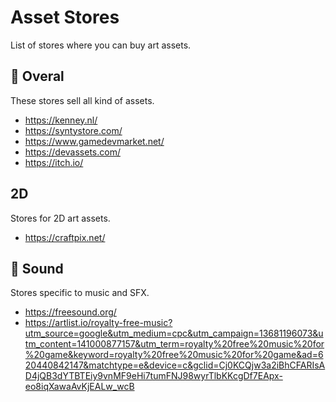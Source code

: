 # Asset Stores

List of stores where you can buy art assets.

## 🎨 Overal

These stores sell all kind of assets.

- https://kenney.nl/
- https://syntystore.com/
- https://www.gamedevmarket.net/
- https://devassets.com/
- https://itch.io/

## 2D

Stores for 2D art assets.

- https://craftpix.net/

## 🎼 Sound

Stores specific to music and SFX.

- https://freesound.org/
- https://artlist.io/royalty-free-music?utm_source=google&utm_medium=cpc&utm_campaign=13681196073&utm_content=141000877157&utm_term=royalty%20free%20music%20for%20game&keyword=royalty%20free%20music%20for%20game&ad=620440842147&matchtype=e&device=c&gclid=Cj0KCQjw3a2iBhCFARIsAD4jQB3dYTBTEiy9vnMF9eHi7tumFNJ98wyrTlbKKcgDf7EApx-eo8iqXawaAvKjEALw_wcB
